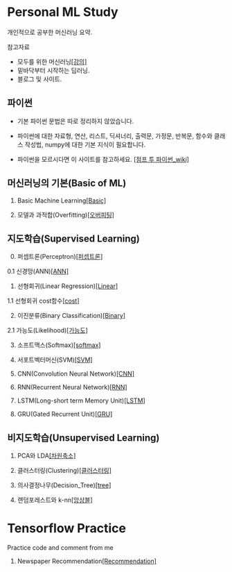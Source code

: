 # Personal ML Study
개인적으로 공부한 머신러닝 요약.

참고자료
- 모두를 위한 머신러닝[[강의]](http://hunkim.github.io/ml/)
- 밑바닥부터 시작하는 딥러닝.
- 블로그 및 사이트.

## 파이썬
  - 기본 파이썬 문법은 따로 정리하지 않았습니다.
  
  
  - 파이썬에 대한 자료형, 연산, 리스트, 딕셔너리, 출력문, 가정문, 반복문, 함수와 클래스 작성법, numpy에 대한 기본 지식이 필요합니다.
  
  
  - 파이썬을 모르시다면 이 사이트를 참고하세요. [[점프 투 파이썬_wiki]](https://wikidocs.net/book/1)
 

## 머신러닝의 기본(Basic of ML)
1. Basic Machine Learning[[Basic]](https://nbviewer.jupyter.org/gist/gihyunkim/f790c2ab871dae5628543b3e5a4b2146)


2. 모델과 과적합(Overfitting)[[오버피팅]](https://nbviewer.jupyter.org/gist/gihyunkim/c8115f589813f0a6c4996e8409df42c8)

## 지도학습(Supervised Learning)
0. 퍼셉트론(Perceptron)[[퍼셉트론]](https://nbviewer.jupyter.org/gist/gihyunkim/aae72867b0b94a825b0714787b2fd3f0)


0.1 신경망(ANN)[[ANN]](https://nbviewer.jupyter.org/gist/gihyunkim/c6dc85a6707da110c09bc5f2238f8289)


1. 선형회귀(Linear Regression)[[Linear]](https://nbviewer.jupyter.org/gist/gihyunkim/8c035f57926feac5a023260f5654b281/02_lin_regression.ipynb)


1.1 선형회귀 cost함수[[cost]](https://nbviewer.jupyter.org/gist/gihyunkim/8c035f57926feac5a023260f5654b281/03_linear_cost.ipynb)


2. 이진분류(Binary Classification)[[Binary]](https://nbviewer.jupyter.org/gist/gihyunkim/fd3b0b74baea040d30fd11f9892e2e25)


2.1 가능도(Likelihood)[[가능도]](https://nbviewer.jupyter.org/gist/gihyunkim/55cf023ad00a9d18b794ed060930220e)


3. 소프트맥스(Softmax)[[softmax]](https://nbviewer.jupyter.org/gist/gihyunkim/7008615c20206c59cdb35ad76779c4a3)


4. 서포트벡터머신(SVM)[[SVM]](https://nbviewer.jupyter.org/gist/gihyunkim/c7d2b6839d81ad84ba705c93c192e929)


5. CNN(Convolution Neural Network)[[CNN]](https://nbviewer.jupyter.org/gist/gihyunkim/4cfa13019f7b4c97ba0a1c55499865d5)


6. RNN(Recurrent Neural Network)[[RNN]](https://nbviewer.jupyter.org/gist/gihyunkim/fa4a27badc03103e314a75b6d189590d)


7. LSTM(Long-short term Memory Unit)[[LSTM]](https://nbviewer.jupyter.org/gist/gihyunkim/7948c71fa43b8eed9cdc034852f93333)


8. GRU(Gated Recurrent Unit)[[GRU]](https://nbviewer.jupyter.org/gist/gihyunkim/a544a5f122ad629558461997da7708bb)



## 비지도학습(Unsupervised Learning)
1. PCA와 LDA[[차원축소]](https://nbviewer.jupyter.org/gist/gihyunkim/71d7578ae0040b4484a115975dc00211)


2. 클러스터링(Clustering)[[클러스터링]](https://nbviewer.jupyter.org/gist/gihyunkim/bddbd19deb5feb7b02f57b378edfe202)


3. 의사결정나무(Decision_Tree)[[tree]](https://nbviewer.jupyter.org/gist/gihyunkim/86e57362ff70c9805bdd793d1a40421a)


4. 랜덤포레스트와 k-nn[[앙상블]](https://nbviewer.jupyter.org/gist/gihyunkim/9f5b51e37c8000e780ac4e57315ec5ad)


# Tensorflow Practice
Practice code and comment from me


1. Newspaper Recommendation[[Recommendation]](https://nbviewer.jupyter.org/gist/gihyunkim/f734364186a04c8458933fee748a2ec1)
